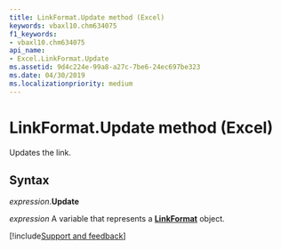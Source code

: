```yaml
---
title: LinkFormat.Update method (Excel)
keywords: vbaxl10.chm634075
f1_keywords:
- vbaxl10.chm634075
api_name:
- Excel.LinkFormat.Update
ms.assetid: 9d4c224e-99a8-a27c-7be6-24ec697be323
ms.date: 04/30/2019
ms.localizationpriority: medium
---
```



# LinkFormat.Update method (Excel)

Updates the link.


## Syntax

_expression_.**Update**

_expression_ A variable that represents a **[LinkFormat](Excel.LinkFormat.md)** object.




[!include[Support and feedback](~/includes/feedback-boilerplate.md)]